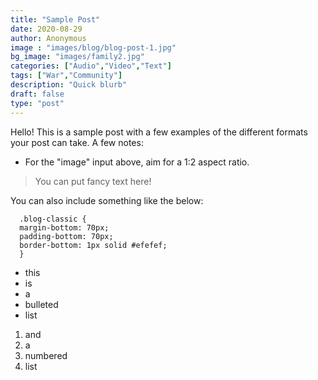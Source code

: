 ```yaml
---
title: "Sample Post"
date: 2020-08-29
author: Anonymous
image : "images/blog/blog-post-1.jpg"
bg_image: "images/family2.jpg"
categories: ["Audio","Video","Text"] 
tags: ["War","Community"]
description: "Quick blurb"
draft: false
type: "post"
---
```



Hello! This is a sample post with a few examples of the different formats your post can take. A few notes:  </p>

* For the "image" input above, aim for a 1:2 aspect ratio.

> You can put fancy text here! 

You can also include something like the below: </p>

```
  .blog-classic {
  margin-bottom: 70px;
  padding-bottom: 70px;
  border-bottom: 1px solid #efefef;
  }
```


* this
* is
* a 
* bulleted
* list

1. and
2. a 
3. numbered
4. list